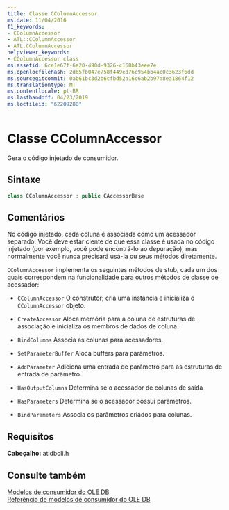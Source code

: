 ```yaml
---
title: Classe CColumnAccessor
ms.date: 11/04/2016
f1_keywords:
- CColumnAccessor
- ATL::CColumnAccessor
- ATL.CColumnAccessor
helpviewer_keywords:
- CColumnAccessor class
ms.assetid: 6ce1e67f-6a20-490d-9326-c168b43eee7e
ms.openlocfilehash: 2d65fb047e758f449ed76c954bb4ac0c3623f6dd
ms.sourcegitcommit: 0ab61bc3d2b6cfbd52a16c6ab2b97a8ea1864f12
ms.translationtype: MT
ms.contentlocale: pt-BR
ms.lasthandoff: 04/23/2019
ms.locfileid: "62209280"
---
```

# <a name="ccolumnaccessor-class"></a>Classe CColumnAccessor

Gera o código injetado de consumidor.

## <a name="syntax"></a>Sintaxe

```cpp
class CColumnAccessor : public CAccessorBase
```

## <a name="remarks"></a>Comentários

No código injetado, cada coluna é associada como um acessador separado. Você deve estar ciente de que essa classe é usada no código injetado (por exemplo, você pode encontrá-lo ao depuração), mas normalmente você nunca precisará usá-la ou seus métodos diretamente.

`CColumnAccessor` implementa os seguintes métodos de stub, cada um dos quais correspondem na funcionalidade para outros métodos de classe de acessador:

- `CColumnAccessor` O construtor; cria uma instância e inicializa o `CColumnAccessor` objeto.

- `CreateAccessor` Aloca memória para a coluna de estruturas de associação e inicializa os membros de dados de coluna.

- `BindColumns` Associa as colunas para acessadores.

- `SetParameterBuffer` Aloca buffers para parâmetros.

- `AddParameter` Adiciona uma entrada de parâmetro para as estruturas de entrada de parâmetro.

- `HasOutputColumns` Determina se o acessador de colunas de saída

- `HasParameters` Determina se o acessador possui parâmetros.

- `BindParameters` Associa os parâmetros criados para colunas.

## <a name="requirements"></a>Requisitos

**Cabeçalho:** atldbcli.h

## <a name="see-also"></a>Consulte também

[Modelos de consumidor do OLE DB](../../data/oledb/ole-db-consumer-templates-cpp.md)<br/>
[Referência de modelos de consumidor do OLE DB](../../data/oledb/ole-db-consumer-templates-reference.md)